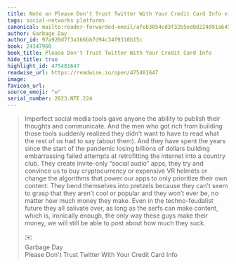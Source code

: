 ```yaml
---
title: Note on Please Don't Trust Twitter With Your Credit Card Info via Garbage Day
tags: social-networks platforms
canonical: mailto:reader-forwarded-email/afeb3054cd3f32b5ed0d224091a64514
author: Garbage Day
author_id: 97a920d7f3a166bb7d94c34f9310b15c
book: 24347960
book_title: Please Don't Trust Twitter With Your Credit Card Info
hide_title: true
highlight_id: 475481647
readwise_url: https://readwise.io/open/475481647
image:
favicon_url:
source_emoji: "✉️"
serial_number: 2023.NTE.224
---
```

> Imperfect social media tools gave anyone the ability to publish their thoughts and communicate. And the men who got rich from building those tools suddenly realized they didn’t want to have to read what the rest of us had to say (about them). And they have spent the years since the start of the pandemic losing billions of dollars building embarrassing failed attempts at retrofitting the internet into a country club. They create invite-only “social audio” apps, they try and convince us to buy cryptocurrency or expensive VR helmets or change the algorithms that power our apps to only prioritize their own content. They bend themselves into pretzels because they can’t seem to grasp that they aren’t cool or popular and they won’t ever be, no matter how much money they make. Even in the techno-feudalist future they all salivate over, as long as the serfs can make content, which is, ironically enough, the only way these guys make their money, we will still be able to post about how much they suck.
> <div class="quoteback-footer"><div class="quoteback-avatar"><span class="mini-emoji"> ✉️</span></div><div class="quoteback-metadata"><div class="metadata-inner"><span style="display:none">FROM:</span><div aria-label="Garbage Day" class="quoteback-author"> Garbage Day</div><div aria-label="Please Don't Trust Twitter With Your Credit Card Info" class="quoteback-title"> Please Don't Trust Twitter With Your Credit Card Info</div></div></div></div>